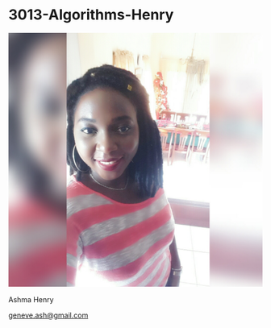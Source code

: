 # 3013-Algorithms-Henry

![Ashma Henry](https://github.com/AshmaG/3013-Algorithms-Henry/blob/master/PhotoGrid_1513970298675.jpg?raw=true)

Ashma Henry

geneve.ash@gmail.com


